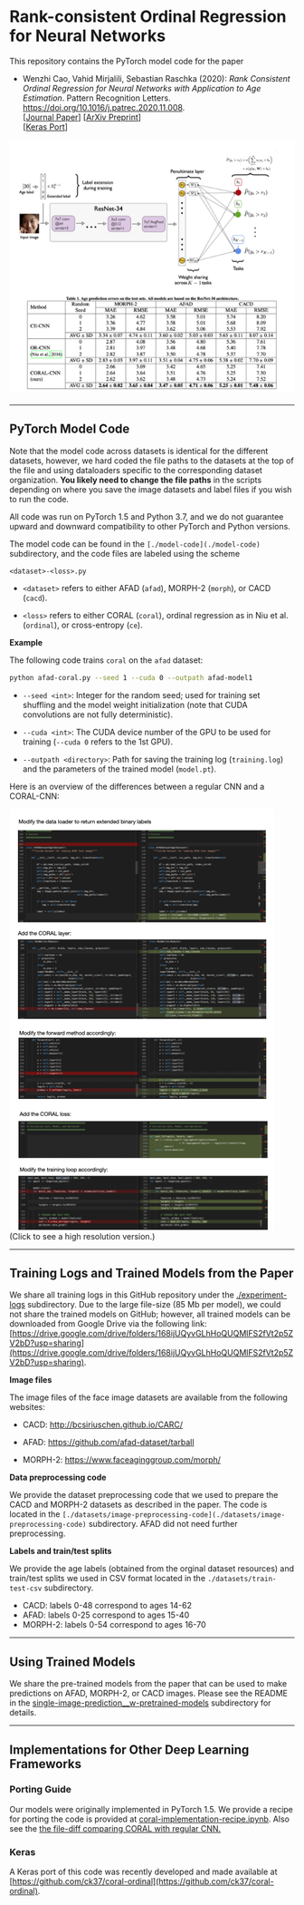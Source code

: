 # Rank-consistent Ordinal Regression for Neural Networks

This repository contains the PyTorch model code for the paper

- Wenzhi Cao, Vahid Mirjalili, Sebastian Raschka (2020): *Rank Consistent Ordinal Regression for Neural Networks with Application to Age Estimation*. Pattern Recognition Letters. https://doi.org/10.1016/j.patrec.2020.11.008.     
[[Journal Paper](https://www.sciencedirect.com/science/article/pii/S016786552030413X)] [[ArXiv Preprint](https://arxiv.org/abs/1901.07884)]  
[[Keras Port](https://github.com/ck37/coral-ordinal)]

![](github-images/overview.png)

---


## PyTorch Model Code

Note that the model code across datasets
is identical for the different datasets, however, we hard coded
the file paths to the datasets at the top of the file and using dataloaders specific to
the corresponding dataset organization. **You likely need to change the file paths** 
in the scripts depending on where you save the image datasets and label files
if you wish to run the code.

All code was run on PyTorch 1.5 and Python 3.7,
and we do not guarantee upward and downward compatibility
to other PyTorch and Python versions.

The model code can be found in the `[./model-code](./model-code)` subdirectory, and the code files are labeled using the scheme

```
<dataset>-<loss>.py
```

- `<dataset>` refers to either AFAD (`afad`), MORPH-2 (`morph`),
or CACD (`cacd`).

- `<loss>` refers to either CORAL (`coral`), ordinal regression as in Niu et al.
(`ordinal`), or cross-entropy (`ce`).


**Example**

The following code trains `coral` on the `afad` dataset:

```bash
python afad-coral.py --seed 1 --cuda 0 --outpath afad-model1
```

- `--seed <int>`: Integer for the random seed; used for training set shuffling and
the model weight initialization (note that CUDA convolutions are not fully deterministic).

- `--cuda <int>`: The CUDA device number of the GPU to be used for training 
(`--cuda 0` refers to the 1st GPU).

- `--outpath <directory>`: Path for saving the training log (`training.log`) 
and the parameters of the trained model (`model.pt`). 


Here is an overview of the differences between a regular CNN and a CORAL-CNN:

[![](github-images/differences-at-a-glance-small.png)](github-images/differences-at-a-glance.pdf)  
(Click to see a high resolution version.)

---

## Training Logs and Trained Models from the Paper

We share all training logs in this GitHub repository under the [./experiment-logs](experiment-logs) subdirectory. Due to the large file-size (85 Mb per model), we could not share the trained models on GitHub; however, all trained models can be downloaded from Google Drive via the following link: [https://drive.google.com/drive/folders/168ijUQyvGLhHoQUQMlFS2fVt2p5ZV2bD?usp=sharing](https://drive.google.com/drive/folders/168ijUQyvGLhHoQUQMlFS2fVt2p5ZV2bD?usp=sharing).


**Image files**

The image files of the face image datasets are available from the following websites:

- CACD: http://bcsiriuschen.github.io/CARC/

- AFAD: https://github.com/afad-dataset/tarball

- MORPH-2: https://www.faceaginggroup.com/morph/

**Data preprocessing code**

We provide the dataset preprocessing code that we used to prepare the CACD and MORPH-2 datasets
as described in the paper. The code is located in the 
`[./datasets/image-preprocessing-code](./datasets/image-preprocessing-code)` 
subdirectory. AFAD did not need further preprocessing.

**Labels and train/test splits**

We provide the age labels (obtained from the orginal dataset resources)
 and train/test splits we used in CSV format located in the `./datasets/train-test-csv`
 subdirectory.

- CACD: labels 0-48 correspond to ages 14-62
- AFAD: labels 0-25 correspond to ages 15-40
- MORPH-2: labels 0-54 correspond to ages 16-70

---

## Using Trained Models

We share the pre-trained models from the paper that can be used to make predictions on AFAD, MORPH-2, or CACD images. Please see the README in the 
[single-image-prediction__w-pretrained-models](single-image-prediction__w-pretrained-models) subdirectory for details.

---

## Implementations for Other Deep Learning Frameworks

### Porting Guide

Our models were originally implemented in PyTorch 1.5. We provide a recipe for porting the code is provided at [coral-implementation-recipe.ipynb](coral-implementation-recipe.ipynb). Also see the [the file-diff comparing CORAL with regular CNN.](github-images/differences-at-a-glance.pdf)

### Keras

A Keras port of this code was recently developed and made available at [https://github.com/ck37/coral-ordinal](https://github.com/ck37/coral-ordinal).